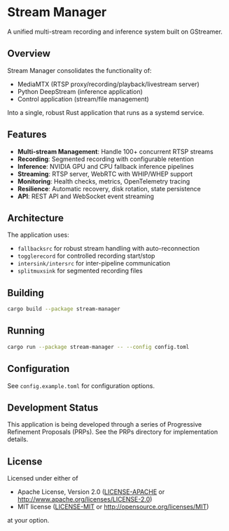 # Stream Manager

A unified multi-stream recording and inference system built on GStreamer.

## Overview

Stream Manager consolidates the functionality of:
- MediaMTX (RTSP proxy/recording/playback/livestream server)
- Python DeepStream (inference application)
- Control application (stream/file management)

Into a single, robust Rust application that runs as a systemd service.

## Features

- **Multi-stream Management**: Handle 100+ concurrent RTSP streams
- **Recording**: Segmented recording with configurable retention
- **Inference**: NVIDIA GPU and CPU fallback inference pipelines
- **Streaming**: RTSP server, WebRTC with WHIP/WHEP support
- **Monitoring**: Health checks, metrics, OpenTelemetry tracing
- **Resilience**: Automatic recovery, disk rotation, state persistence
- **API**: REST API and WebSocket event streaming

## Architecture

The application uses:
- `fallbacksrc` for robust stream handling with auto-reconnection
- `togglerecord` for controlled recording start/stop
- `intersink/intersrc` for inter-pipeline communication
- `splitmuxsink` for segmented recording files

## Building

```bash
cargo build --package stream-manager
```

## Running

```bash
cargo run --package stream-manager -- --config config.toml
```

## Configuration

See `config.example.toml` for configuration options.

## Development Status

This application is being developed through a series of Progressive Refinement Proposals (PRPs).
See the PRPs directory for implementation details.

## License

Licensed under either of

- Apache License, Version 2.0 ([LICENSE-APACHE](LICENSE-APACHE) or http://www.apache.org/licenses/LICENSE-2.0)
- MIT license ([LICENSE-MIT](LICENSE-MIT) or http://opensource.org/licenses/MIT)

at your option.
